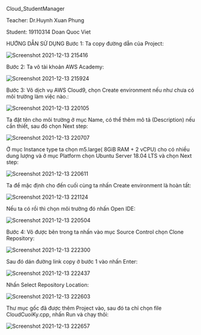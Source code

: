 Cloud_StudentManager

Teacher: Dr.Huynh Xuan Phung

Student: 19110314 Doan Quoc Viet

HƯỚNG DẪN SỬ DỤNG 
Bước 1: Ta copy đường dẫn của Project:
 
![Screenshot 2021-12-13 215416](https://user-images.githubusercontent.com/92070234/145841703-87a6d8e4-0ff4-457c-85b0-d12f1a6f426f.png)

Bước 2: Ta vô tài khoản AWS Academy:
 
![Screenshot 2021-12-13 215924](https://user-images.githubusercontent.com/92070234/145841755-8b57ae40-84bf-48ec-98ab-649b68c12893.png)

Bước 3: Vô dịch vụ AWS Cloud9, chọn Create environment nếu như chưa có môi trường làm việc nào.:
 
![Screenshot 2021-12-13 220105](https://user-images.githubusercontent.com/92070234/145841838-6faafbe8-d745-43e8-a5f5-e2d8452b4f99.png)

Ta đặt tên cho môi trường ở mục Name, có thể thêm mô tả (Description) nếu cần thiết, sau đó chọn Next step:
 
![Screenshot 2021-12-13 220707](https://user-images.githubusercontent.com/92070234/145841952-ce8d0f23-4a3d-4e6c-a03c-ccfb23447357.png)

Ở mục Instance type ta chọn m5.large( 8GiB RAM + 2 vCPU) cho có nhiều dung lượng và ở mục Platform chọn Ubuntu Server 18.04 LTS và chọn Next step:
 
![Screenshot 2021-12-13 220611](https://user-images.githubusercontent.com/92070234/145841988-5588efda-fd64-4ef9-95be-058a5bb55055.png)

Ta để mặc định cho đến cuối cùng ta nhấn Create environment là hoàn tất:
 
![Screenshot 2021-12-13 221124](https://user-images.githubusercontent.com/92070234/145842054-56c3cba7-d98a-4c60-8f56-ba2472f023b8.png)


Nếu ta có rồi thì chọn môi trường đó nhấn Open IDE:
	 
![Screenshot 2021-12-13 220504](https://user-images.githubusercontent.com/92070234/145842257-1d998fc8-35b6-4281-b3e4-51956a13e0d4.png)

Bước 4: Vô được bên trong ta nhấn vào mục Source Control chọn Clone Repository:
 
![Screenshot 2021-12-13 222300](https://user-images.githubusercontent.com/92070234/145842279-b10cef73-51be-4467-b767-2f01e51d3439.png)

Sau đó dán đường link copy ở bước 1 vào nhấn Enter:
 
![Screenshot 2021-12-13 222437](https://user-images.githubusercontent.com/92070234/145842306-fa04bedf-598a-46c7-a510-ae3415c6b1f9.png)

Nhấn Select Repository Location:
 
![Screenshot 2021-12-13 222603](https://user-images.githubusercontent.com/92070234/145842322-5fc9cc92-8fe7-4f01-8090-d736ffcdf098.png)

Thư mục gốc đã được thêm Project vào, sau đó ta chỉ chọn file CloudCuoiKy.cpp, nhấn Run và chạy thôi:
 
![Screenshot 2021-12-13 222657](https://user-images.githubusercontent.com/92070234/145842351-a4de3c13-a29b-449e-a4f9-3a37517460aa.png)

